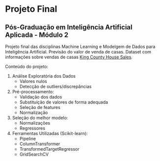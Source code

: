 # Projeto Final

## Pós-Graduação em Inteligência Artificial Aplicada - Módulo 2

Projeto final das disciplinas Machine Learning e Modelgem de Dados para Inteligência Artificial. Previsão do valor de venda de casas. Dataset com informações sobre vendas de casas [King County House Sales](https://www.kaggle.com/datasets/harlfoxem/housesalesprediction).

Conteúdo do projeto:
1. Análise Exploratória dos Dados
    - Valores nulos
    - Detecção de outliers/discrepâncias
2. Pré-processamento:
    - Validação dos dados
    - Substituição de valores de forma adequada
    - Seleção de features
    - Normalização
3. Seleção do melhor modelo:
    - Normalizações
    - Regressores
4. Ferramentas Utilizadas (Scikit-learn):
    - Pipeline
    - ColumnTransformer
    - TransformedTargetRegressor
    - GridSearchCV